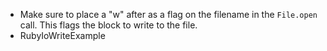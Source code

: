 * Make sure to place a "w" after as a flag on the filename in the `File.open` call. This flags the block to write to the file.
* RubyIoWriteExample